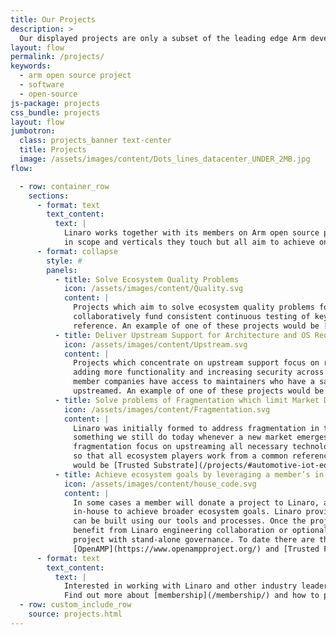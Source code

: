 ```yaml
---
title: Our Projects
description: >
  Our displayed projects are only a subset of the leading edge Arm developments actively being worked on by Linaro, its member partners, & open source community. 
layout: flow
permalink: /projects/
keywords:
  - arm open source project
  - software
  - open-source
js-package: projects
css_bundle: projects
layout: flow
jumbotron:
  class: projects_banner text-center
  title: Projects
  image: /assets/images/content/Dots_lines_datacenter_UNDER_2MB.jpg
flow:

  - row: container_row
    sections:
      - format: text
        text_content:
          text: |
            Linaro works together with its members on Arm open source projects. These projects may vary
            in scope and verticals they touch but all aim to achieve one (or several) of the following goals:
      - format: collapse
        style: #
        panels:
          - title: Solve Ecosystem Quality Problems
            icon: /assets/images/content/Quality.svg
            content: |
              Projects which aim to solve ecosystem quality problems focus primarily on testing. Here stakeholders
              collaboratively fund consistent continuous testing of key configurations to make upstream the quality
              reference. An example of one of these projects would be [Linux Kernel Quality](/projects/#core-technologies_LKQ).
          - title: Deliver Upstream Support for Architecture and OS Requirements
            icon: /assets/images/content/Upstream.svg
            content: |
              Projects which concentrate on upstream support focus on regression testing, improving technology by
              adding more functionality and increasing security across the ecosystem. Through these projects,
              member companies have access to maintainers who have a say in what does or does not get
              upstreamed. An example of one of these projects would be [Upstream Maintainership](/projects/#core-technologies_UM).
          - title: Solve problems of Fragmentation which limit Market Deployment
            icon: /assets/images/content/Fragmentation.svg
            content: |
              Linaro was initially formed to address fragmentation in the Arm software ecosystem and this is
              something we still do today whenever a new market emerges. The projects which address
              fragmentation focus on upstreaming all necessary technologies across multiple open source projects
              so that all ecosystem players work from a common reference. An example of one of these projects
              would be [Trusted Substrate](/projects/#automotive-iot-edge-devices_TS) which aims to bring standardization to edge device firmware.
          - title: Achieve ecosystem goals by leveraging a member’s in-house codebase
            icon: /assets/images/content/house_code.svg
            content: |
              In some cases a member will donate a project to Linaro, allowing us to leverage a codebase developed
              in-house to achieve broader ecosystem goals. Linaro provides a neutral platform where collaboration
              can be built using our tools and processes. Once the project is up and running it can continue to
              benefit from Linaro engineering collaboration or optionally evolve into a Linaro Community Project, a
              project with stand-alone governance. To date there are three Linaro Community Projects - [MCUboot](https://www.mcuboot.com/index.html),
              [OpenAMP](https://www.openampproject.org/) and [Trusted Firmware](https://www.trustedfirmware.org/).
      - format: text
        text_content:
          text: |
            Interested in working with Linaro and other industry leaders on Arm open source projects?
            Find out more about [membership](/membership/) and how to participate here.
  - row: custom_include_row
    source: projects.html
---
```

